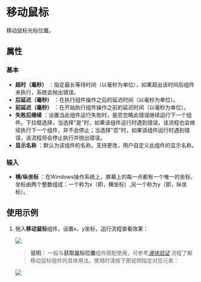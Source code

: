 # 移动鼠标

移动鼠标光标位置。

## 属性

### 基本

- **超时（毫秒）** ：指定最长等待时间（以毫秒为单位），如果超出该时间后组件未执行，系统会抛出错误。
- **后延迟（毫秒）** ：在执行组件操作之后的延迟时间（以毫秒为单位）。
- **前延迟（毫秒）** ：在开始执行组件操作之前的延迟时间（以毫秒为单位）。
- **失败后继续** ：设置当此组件运行失败时，是否忽略此错误继续运行下一个组件。下拉框选择，当选择"是"时，如果该组件运行时遇到错误，该流程也会继续执行下一个组件，并不会停止；当选择"否"时，如果该组件运行时遇到错误，该流程将会停止执行并抛出错误。
- **显示名称** ：默认为该组件的名称。支持更改，用户自定义此组件的显示名称。

### 输入

- **横/纵坐标** ：在Windows操作系统上，屏幕上的每一点都有一个唯一的坐标，坐标由两个整数组成：一个称为x（即，横坐标）,另一个称为y（即，纵坐标）。

## 使用示例

1. 拖入**移动鼠标**组件，设置x、y坐标，运行流程查看效果：

    ![](https://docimages.blob.core.chinacloudapi.cn/images/Activities/MouseMove-1.png)

    >**说明：**
    >一般与**获取鼠标位置**组件搭配使用，可参考[*滑块验证*](https://docimages.blob.core.chinacloudapi.cn/images/dgsSample/滑块验证.egs) 流程了解移动鼠标组件的具体用法。使用时请按下图说明指定对应元素：

    ![](https://docimages.blob.core.chinacloudapi.cn/images/Activities/MouseMove-2.png)
